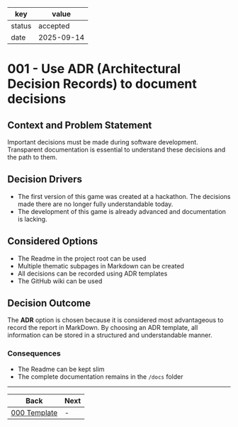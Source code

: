 key    |value
-------|----------
status |accepted
date   |2025-09-14

# 001 - Use ADR (Architectural Decision Records) to document decisions

## Context and Problem Statement

Important decisions must be made during software development. Transparent documentation is essential to understand these decisions and the path to them.

## Decision Drivers

- The first version of this game was created at a hackathon. The decisions made there are no longer fully understandable today.
- The development of this game is already advanced and documentation is lacking.

## Considered Options

- The Readme in the project root can be used
- Multiple thematic subpages in Markdown can be created
- All decisions can be recorded using ADR templates
- The GitHub wiki can be used

## Decision Outcome

The **ADR** option is chosen because it is considered most advantageous to record the report in MarkDown. By choosing an ADR template, all information can be stored in a structured and understandable manner.

### Consequences

- The Readme can be kept slim
- The complete documentation remains in the `/docs` folder

---

Back   |Next
-------|-------
[000 Template](000-template.md) |-
